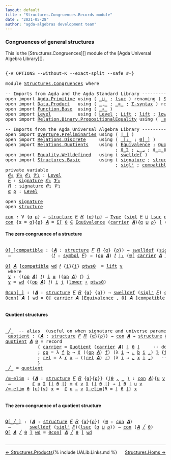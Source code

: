 ```yaml
---
layout: default
title : "Structures.Congruences.Records module"
date : "2021-05-28"
author: "agda-algebras development team"
---
```


### <a id="congruences-of-general-structures">Congruences of general structures</a>

This is the [Structures.Congruences][] module of the [Agda Universal Algebra Library][].

<pre class="Agda">

<a id="324" class="Symbol">{-#</a> <a id="328" class="Keyword">OPTIONS</a> <a id="336" class="Pragma">--without-K</a> <a id="348" class="Pragma">--exact-split</a> <a id="362" class="Pragma">--safe</a> <a id="369" class="Symbol">#-}</a>

<a id="374" class="Keyword">module</a> <a id="381" href="Structures.Congruences.html" class="Module">Structures.Congruences</a> <a id="404" class="Keyword">where</a>

<a id="411" class="Comment">-- Imports from Agda and the Agda Standard Library --------------------------------------</a>
<a id="501" class="Keyword">open</a> <a id="506" class="Keyword">import</a> <a id="513" href="Agda.Primitive.html" class="Module">Agda.Primitive</a> <a id="528" class="Keyword">using</a> <a id="534" class="Symbol">(</a> <a id="536" href="Agda.Primitive.html#810" class="Primitive Operator">_⊔_</a> <a id="540" class="Symbol">;</a> <a id="542" href="Agda.Primitive.html#780" class="Primitive">lsuc</a> <a id="547" class="Symbol">)</a> <a id="549" class="Keyword">renaming</a> <a id="558" class="Symbol">(</a> <a id="560" href="Agda.Primitive.html#326" class="Primitive">Set</a>  <a id="565" class="Symbol">to</a> <a id="568" class="Primitive">Type</a> <a id="573" class="Symbol">)</a>
<a id="575" class="Keyword">open</a> <a id="580" class="Keyword">import</a> <a id="587" href="Data.Product.html" class="Module">Data.Product</a>   <a id="602" class="Keyword">using</a> <a id="608" class="Symbol">(</a> <a id="610" href="Agda.Builtin.Sigma.html#236" class="InductiveConstructor Operator">_,_</a> <a id="614" class="Symbol">;</a> <a id="616" href="Data.Product.html#1167" class="Function Operator">_×_</a> <a id="620" class="Symbol">;</a> <a id="622" href="Data.Product.html#916" class="Function">Σ-syntax</a> <a id="631" class="Symbol">)</a> <a id="633" class="Keyword">renaming</a> <a id="642" class="Symbol">(</a> <a id="644" href="Agda.Builtin.Sigma.html#252" class="Field">proj₁</a> <a id="650" class="Symbol">to</a> <a id="653" class="Field">fst</a> <a id="657" class="Symbol">)</a>
<a id="659" class="Keyword">open</a> <a id="664" class="Keyword">import</a> <a id="671" href="Function.Base.html" class="Module">Function.Base</a>  <a id="686" class="Keyword">using</a> <a id="692" class="Symbol">(</a> <a id="694" href="Function.Base.html#1031" class="Function Operator">_∘_</a> <a id="698" class="Symbol">)</a>
<a id="700" class="Keyword">open</a> <a id="705" class="Keyword">import</a> <a id="712" href="Level.html" class="Module">Level</a>          <a id="727" class="Keyword">using</a> <a id="733" class="Symbol">(</a> <a id="735" href="Agda.Primitive.html#597" class="Postulate">Level</a> <a id="741" class="Symbol">;</a> <a id="743" href="Level.html#400" class="Record">Lift</a> <a id="748" class="Symbol">;</a> <a id="750" href="Level.html#457" class="InductiveConstructor">lift</a> <a id="755" class="Symbol">;</a> <a id="757" href="Level.html#470" class="Field">lower</a> <a id="763" class="Symbol">)</a>
<a id="765" class="Keyword">open</a> <a id="770" class="Keyword">import</a> <a id="777" href="Relation.Binary.PropositionalEquality.html" class="Module">Relation.Binary.PropositionalEquality</a> <a id="815" class="Keyword">using</a> <a id="821" class="Symbol">(</a> <a id="823" href="Agda.Builtin.Equality.html#151" class="Datatype Operator">_≡_</a> <a id="827" class="Symbol">;</a> <a id="829" href="Agda.Builtin.Equality.html#208" class="InductiveConstructor">refl</a> <a id="834" class="Symbol">)</a>

<a id="837" class="Comment">-- Imports from the Agda Universal Algebra Library --------------------------------------</a>
<a id="927" class="Keyword">open</a> <a id="932" class="Keyword">import</a> <a id="939" href="Overture.Preliminaries.html" class="Module">Overture.Preliminaries</a> <a id="962" class="Keyword">using</a> <a id="968" class="Symbol">(</a> <a id="970" href="Overture.Preliminaries.html#4383" class="Function Operator">∣_∣</a> <a id="974" class="Symbol">)</a>
<a id="976" class="Keyword">open</a> <a id="981" class="Keyword">import</a> <a id="988" href="Relations.Discrete.html" class="Module">Relations.Discrete</a>     <a id="1011" class="Keyword">using</a> <a id="1017" class="Symbol">(</a> <a id="1019" href="Relations.Discrete.html#7001" class="Function Operator">_|:_</a> <a id="1024" class="Symbol">;</a> <a id="1026" href="Relations.Discrete.html#4655" class="Function Operator">0[_]</a> <a id="1031" class="Symbol">)</a>
<a id="1033" class="Keyword">open</a> <a id="1038" class="Keyword">import</a> <a id="1045" href="Relations.Quotients.html" class="Module">Relations.Quotients</a>    <a id="1068" class="Keyword">using</a> <a id="1074" class="Symbol">(</a> <a id="1076" href="Relations.Quotients.html#1806" class="Function">Equivalence</a> <a id="1088" class="Symbol">;</a> <a id="1090" href="Relations.Quotients.html#5023" class="Function">Quotient</a> <a id="1099" class="Symbol">;</a> <a id="1101" href="Relations.Quotients.html#7086" class="Function Operator">0[_]Equivalence</a>
                                         <a id="1158" class="Symbol">;</a> <a id="1160" href="Relations.Quotients.html#5376" class="Function Operator">⟪_⟫</a> <a id="1164" class="Symbol">;</a> <a id="1166" href="Relations.Quotients.html#5567" class="Function Operator">⌞_⌟</a> <a id="1170" class="Symbol">;</a> <a id="1172" href="Relations.Quotients.html#7212" class="Function Operator">⟪_∼_⟫-elim</a> <a id="1183" class="Symbol">;</a> <a id="1185" href="Relations.Quotients.html#5148" class="Function Operator">_/_</a> <a id="1189" class="Symbol">)</a>
<a id="1191" class="Keyword">open</a> <a id="1196" class="Keyword">import</a> <a id="1203" href="Equality.Welldefined.html" class="Module">Equality.Welldefined</a>   <a id="1226" class="Keyword">using</a> <a id="1232" class="Symbol">(</a> <a id="1234" href="Equality.Welldefined.html#2646" class="Function">swelldef</a> <a id="1243" class="Symbol">)</a>
<a id="1245" class="Keyword">open</a> <a id="1250" class="Keyword">import</a> <a id="1257" href="Structures.Basic.html" class="Module">Structures.Basic</a>       <a id="1280" class="Keyword">using</a> <a id="1286" class="Symbol">(</a> <a id="1288" href="Structures.Basic.html#1234" class="Record">signature</a> <a id="1298" class="Symbol">;</a> <a id="1300" href="Structures.Basic.html#1568" class="Record">structure</a> <a id="1310" class="Symbol">;</a> <a id="1312" href="Structures.Basic.html#1470" class="Function">sigl</a>
                                         <a id="1358" class="Symbol">;</a> <a id="1360" href="Structures.Basic.html#1404" class="Function">siglʳ</a> <a id="1366" class="Symbol">;</a> <a id="1368" href="Structures.Basic.html#2304" class="Function">compatible</a> <a id="1379" class="Symbol">)</a>
<a id="1381" class="Keyword">private</a> <a id="1389" class="Keyword">variable</a>
 <a id="1399" href="Structures.Congruences.html#1399" class="Generalizable">𝓞₀</a> <a id="1402" href="Structures.Congruences.html#1402" class="Generalizable">𝓥₀</a> <a id="1405" href="Structures.Congruences.html#1405" class="Generalizable">𝓞₁</a> <a id="1408" href="Structures.Congruences.html#1408" class="Generalizable">𝓥₁</a> <a id="1411" class="Symbol">:</a> <a id="1413" href="Agda.Primitive.html#597" class="Postulate">Level</a>
 <a id="1420" href="Structures.Congruences.html#1420" class="Generalizable">𝐹</a> <a id="1422" class="Symbol">:</a> <a id="1424" href="Structures.Basic.html#1234" class="Record">signature</a> <a id="1434" href="Structures.Congruences.html#1399" class="Generalizable">𝓞₀</a> <a id="1437" href="Structures.Congruences.html#1402" class="Generalizable">𝓥₀</a>
 <a id="1441" href="Structures.Congruences.html#1441" class="Generalizable">𝑅</a> <a id="1443" class="Symbol">:</a> <a id="1445" href="Structures.Basic.html#1234" class="Record">signature</a> <a id="1455" href="Structures.Congruences.html#1405" class="Generalizable">𝓞₁</a> <a id="1458" href="Structures.Congruences.html#1408" class="Generalizable">𝓥₁</a>
 <a id="1462" href="Structures.Congruences.html#1462" class="Generalizable">α</a> <a id="1464" href="Structures.Congruences.html#1464" class="Generalizable">ρ</a> <a id="1466" class="Symbol">:</a> <a id="1468" href="Agda.Primitive.html#597" class="Postulate">Level</a>

<a id="1475" class="Keyword">open</a> <a id="1480" href="Structures.Basic.html#1234" class="Module">signature</a>
<a id="1490" class="Keyword">open</a> <a id="1495" href="Structures.Basic.html#1568" class="Module">structure</a>

<a id="con"></a><a id="1506" href="Structures.Congruences.html#1506" class="Function">con</a> <a id="1510" class="Symbol">:</a> <a id="1512" class="Symbol">∀</a> <a id="1514" class="Symbol">{</a><a id="1515" href="Structures.Congruences.html#1515" class="Bound">α</a> <a id="1517" href="Structures.Congruences.html#1517" class="Bound">ρ</a><a id="1518" class="Symbol">}</a> <a id="1520" class="Symbol">→</a> <a id="1522" href="Structures.Basic.html#1568" class="Record">structure</a> <a id="1532" href="Structures.Congruences.html#1420" class="Generalizable">𝐹</a> <a id="1534" href="Structures.Congruences.html#1441" class="Generalizable">𝑅</a> <a id="1536" class="Symbol">{</a><a id="1537" href="Structures.Congruences.html#1515" class="Bound">α</a><a id="1538" class="Symbol">}{</a><a id="1540" href="Structures.Congruences.html#1517" class="Bound">ρ</a><a id="1541" class="Symbol">}</a> <a id="1543" class="Symbol">→</a> <a id="1545" href="Structures.Congruences.html#568" class="Primitive">Type</a> <a id="1550" class="Symbol">(</a><a id="1551" href="Structures.Basic.html#1470" class="Function">sigl</a> <a id="1556" href="Structures.Congruences.html#1420" class="Generalizable">𝐹</a> <a id="1558" href="Agda.Primitive.html#810" class="Primitive Operator">⊔</a> <a id="1560" href="Agda.Primitive.html#780" class="Primitive">lsuc</a> <a id="1565" href="Structures.Congruences.html#1515" class="Bound">α</a> <a id="1567" href="Agda.Primitive.html#810" class="Primitive Operator">⊔</a> <a id="1569" href="Agda.Primitive.html#780" class="Primitive">lsuc</a> <a id="1574" href="Structures.Congruences.html#1517" class="Bound">ρ</a><a id="1575" class="Symbol">)</a>
<a id="1577" href="Structures.Congruences.html#1506" class="Function">con</a> <a id="1581" class="Symbol">{</a><a id="1582" class="Argument">α</a> <a id="1584" class="Symbol">=</a> <a id="1586" href="Structures.Congruences.html#1586" class="Bound">α</a><a id="1587" class="Symbol">}{</a><a id="1589" href="Structures.Congruences.html#1589" class="Bound">ρ</a><a id="1590" class="Symbol">}</a> <a id="1592" href="Structures.Congruences.html#1592" class="Bound">𝑨</a> <a id="1594" class="Symbol">=</a> <a id="1596" href="Data.Product.html#916" class="Function">Σ[</a> <a id="1599" href="Structures.Congruences.html#1599" class="Bound">θ</a> <a id="1601" href="Data.Product.html#916" class="Function">∈</a> <a id="1603" href="Relations.Quotients.html#1806" class="Function">Equivalence</a> <a id="1615" class="Symbol">(</a><a id="1616" href="Structures.Basic.html#1720" class="Field">carrier</a> <a id="1624" href="Structures.Congruences.html#1592" class="Bound">𝑨</a><a id="1625" class="Symbol">){</a><a id="1627" href="Structures.Congruences.html#1586" class="Bound">α</a> <a id="1629" href="Agda.Primitive.html#810" class="Primitive Operator">⊔</a> <a id="1631" href="Structures.Congruences.html#1589" class="Bound">ρ</a><a id="1632" class="Symbol">}</a> <a id="1634" href="Data.Product.html#916" class="Function">]</a> <a id="1636" class="Symbol">(</a><a id="1637" href="Structures.Basic.html#2304" class="Function">compatible</a> <a id="1648" href="Structures.Congruences.html#1592" class="Bound">𝑨</a> <a id="1650" href="Overture.Preliminaries.html#4383" class="Function Operator">∣</a> <a id="1652" href="Structures.Congruences.html#1599" class="Bound">θ</a> <a id="1654" href="Overture.Preliminaries.html#4383" class="Function Operator">∣</a><a id="1655" class="Symbol">)</a>
</pre>


#### <a id="the-zero-congruence-of-a-structure">The zero congruence of a structure</a>

<pre class="Agda">

<a id="0[_]compatible"></a><a id="1772" href="Structures.Congruences.html#1772" class="Function Operator">0[_]compatible</a> <a id="1787" class="Symbol">:</a> <a id="1789" class="Symbol">(</a><a id="1790" href="Structures.Congruences.html#1790" class="Bound">𝑨</a> <a id="1792" class="Symbol">:</a> <a id="1794" href="Structures.Basic.html#1568" class="Record">structure</a> <a id="1804" href="Structures.Congruences.html#1420" class="Generalizable">𝐹</a> <a id="1806" href="Structures.Congruences.html#1441" class="Generalizable">𝑅</a> <a id="1808" class="Symbol">{</a><a id="1809" href="Structures.Congruences.html#1462" class="Generalizable">α</a><a id="1810" class="Symbol">}</a> <a id="1812" class="Symbol">{</a><a id="1813" href="Structures.Congruences.html#1464" class="Generalizable">ρ</a><a id="1814" class="Symbol">})</a> <a id="1817" class="Symbol">→</a> <a id="1819" href="Equality.Welldefined.html#2646" class="Function">swelldef</a> <a id="1828" class="Symbol">(</a><a id="1829" href="Structures.Basic.html#1404" class="Function">siglʳ</a> <a id="1835" href="Structures.Congruences.html#1420" class="Generalizable">𝐹</a><a id="1836" class="Symbol">)</a> <a id="1838" href="Structures.Congruences.html#1462" class="Generalizable">α</a>
 <a id="1841" class="Symbol">→</a>               <a id="1857" class="Symbol">(</a><a id="1858" href="Structures.Congruences.html#1858" class="Bound">𝑓</a> <a id="1860" class="Symbol">:</a> <a id="1862" href="Structures.Basic.html#1295" class="Field">symbol</a> <a id="1869" href="Structures.Congruences.html#1420" class="Generalizable">𝐹</a><a id="1870" class="Symbol">)</a> <a id="1872" class="Symbol">→</a> <a id="1874" class="Symbol">(</a><a id="1875" href="Structures.Basic.html#1739" class="Field">op</a> <a id="1878" href="Structures.Congruences.html#1790" class="Bound">𝑨</a><a id="1879" class="Symbol">)</a> <a id="1881" href="Structures.Congruences.html#1858" class="Bound">𝑓</a> <a id="1883" href="Relations.Discrete.html#7001" class="Function Operator">|:</a> <a id="1886" class="Symbol">(</a><a id="1887" href="Relations.Discrete.html#4655" class="Function Operator">0[</a> <a id="1890" href="Structures.Basic.html#1720" class="Field">carrier</a> <a id="1898" href="Structures.Congruences.html#1790" class="Bound">𝑨</a> <a id="1900" href="Relations.Discrete.html#4655" class="Function Operator">]</a> <a id="1902" class="Symbol">{</a><a id="1903" href="Structures.Congruences.html#1464" class="Generalizable">ρ</a><a id="1904" class="Symbol">})</a>

<a id="1908" href="Structures.Congruences.html#1772" class="Function Operator">0[</a> <a id="1911" href="Structures.Congruences.html#1911" class="Bound">𝑨</a> <a id="1913" href="Structures.Congruences.html#1772" class="Function Operator">]compatible</a> <a id="1925" href="Structures.Congruences.html#1925" class="Bound">wd</a> <a id="1928" href="Structures.Congruences.html#1928" class="Bound">𝑓</a> <a id="1930" class="Symbol">{</a><a id="1931" href="Structures.Congruences.html#1931" class="Bound">i</a><a id="1932" class="Symbol">}{</a><a id="1934" href="Structures.Congruences.html#1934" class="Bound">j</a><a id="1935" class="Symbol">}</a> <a id="1937" href="Structures.Congruences.html#1937" class="Bound">ptws0</a>  <a id="1944" class="Symbol">=</a> <a id="1946" href="Level.html#457" class="InductiveConstructor">lift</a> <a id="1951" href="Structures.Congruences.html#1961" class="Function">γ</a>
 <a id="1954" class="Keyword">where</a>
 <a id="1961" href="Structures.Congruences.html#1961" class="Function">γ</a> <a id="1963" class="Symbol">:</a> <a id="1965" class="Symbol">((</a><a id="1967" href="Structures.Basic.html#1739" class="Field">op</a> <a id="1970" href="Structures.Congruences.html#1911" class="Bound">𝑨</a><a id="1971" class="Symbol">)</a> <a id="1973" href="Structures.Congruences.html#1928" class="Bound">𝑓</a><a id="1974" class="Symbol">)</a> <a id="1976" href="Structures.Congruences.html#1931" class="Bound">i</a> <a id="1978" href="Agda.Builtin.Equality.html#151" class="Datatype Operator">≡</a> <a id="1980" class="Symbol">((</a><a id="1982" href="Structures.Basic.html#1739" class="Field">op</a> <a id="1985" href="Structures.Congruences.html#1911" class="Bound">𝑨</a><a id="1986" class="Symbol">)</a> <a id="1988" href="Structures.Congruences.html#1928" class="Bound">𝑓</a><a id="1989" class="Symbol">)</a> <a id="1991" href="Structures.Congruences.html#1934" class="Bound">j</a>
 <a id="1994" href="Structures.Congruences.html#1961" class="Function">γ</a> <a id="1996" class="Symbol">=</a> <a id="1998" href="Structures.Congruences.html#1925" class="Bound">wd</a> <a id="2001" class="Symbol">((</a><a id="2003" href="Structures.Basic.html#1739" class="Field">op</a> <a id="2006" href="Structures.Congruences.html#1911" class="Bound">𝑨</a><a id="2007" class="Symbol">)</a> <a id="2009" href="Structures.Congruences.html#1928" class="Bound">𝑓</a><a id="2010" class="Symbol">)</a> <a id="2012" href="Structures.Congruences.html#1931" class="Bound">i</a> <a id="2014" href="Structures.Congruences.html#1934" class="Bound">j</a> <a id="2016" class="Symbol">(</a><a id="2017" href="Level.html#470" class="Field">lower</a> <a id="2023" href="Function.Base.html#1031" class="Function Operator">∘</a> <a id="2025" href="Structures.Congruences.html#1937" class="Bound">ptws0</a><a id="2030" class="Symbol">)</a>

<a id="0con[_]"></a><a id="2033" href="Structures.Congruences.html#2033" class="Function Operator">0con[_]</a> <a id="2041" class="Symbol">:</a> <a id="2043" class="Symbol">(</a><a id="2044" href="Structures.Congruences.html#2044" class="Bound">𝑨</a> <a id="2046" class="Symbol">:</a> <a id="2048" href="Structures.Basic.html#1568" class="Record">structure</a> <a id="2058" href="Structures.Congruences.html#1420" class="Generalizable">𝐹</a> <a id="2060" href="Structures.Congruences.html#1441" class="Generalizable">𝑅</a> <a id="2062" class="Symbol">{</a><a id="2063" href="Structures.Congruences.html#1462" class="Generalizable">α</a><a id="2064" class="Symbol">}</a> <a id="2066" class="Symbol">{</a><a id="2067" href="Structures.Congruences.html#1464" class="Generalizable">ρ</a><a id="2068" class="Symbol">})</a> <a id="2071" class="Symbol">→</a> <a id="2073" href="Equality.Welldefined.html#2646" class="Function">swelldef</a> <a id="2082" class="Symbol">(</a><a id="2083" href="Structures.Basic.html#1404" class="Function">siglʳ</a> <a id="2089" href="Structures.Congruences.html#1420" class="Generalizable">𝐹</a><a id="2090" class="Symbol">)</a> <a id="2092" href="Structures.Congruences.html#1462" class="Generalizable">α</a> <a id="2094" class="Symbol">→</a> <a id="2096" href="Structures.Congruences.html#1506" class="Function">con</a> <a id="2100" href="Structures.Congruences.html#2044" class="Bound">𝑨</a>
<a id="2102" href="Structures.Congruences.html#2033" class="Function Operator">0con[</a> <a id="2108" href="Structures.Congruences.html#2108" class="Bound">𝑨</a> <a id="2110" href="Structures.Congruences.html#2033" class="Function Operator">]</a> <a id="2112" href="Structures.Congruences.html#2112" class="Bound">wd</a> <a id="2115" class="Symbol">=</a> <a id="2117" href="Relations.Quotients.html#7086" class="Function Operator">0[</a> <a id="2120" href="Structures.Basic.html#1720" class="Field">carrier</a> <a id="2128" href="Structures.Congruences.html#2108" class="Bound">𝑨</a> <a id="2130" href="Relations.Quotients.html#7086" class="Function Operator">]Equivalence</a> <a id="2143" href="Agda.Builtin.Sigma.html#236" class="InductiveConstructor Operator">,</a> <a id="2145" href="Structures.Congruences.html#1772" class="Function Operator">0[</a> <a id="2148" href="Structures.Congruences.html#2108" class="Bound">𝑨</a> <a id="2150" href="Structures.Congruences.html#1772" class="Function Operator">]compatible</a> <a id="2162" href="Structures.Congruences.html#2112" class="Bound">wd</a>

</pre>

#### <a id="quotient-structures">Quotient structures</a>

<pre class="Agda">

<a id="_╱_"></a><a id="2250" href="Structures.Congruences.html#2250" class="Function Operator">_╱_</a>  <a id="2255" class="Comment">-- alias  (useful on when signature and universe parameters can be inferred)</a>
 <a id="quotient"></a><a id="2333" href="Structures.Congruences.html#2333" class="Function">quotient</a> <a id="2342" class="Symbol">:</a> <a id="2344" class="Symbol">(</a><a id="2345" href="Structures.Congruences.html#2345" class="Bound">𝑨</a> <a id="2347" class="Symbol">:</a> <a id="2349" href="Structures.Basic.html#1568" class="Record">structure</a> <a id="2359" href="Structures.Congruences.html#1420" class="Generalizable">𝐹</a> <a id="2361" href="Structures.Congruences.html#1441" class="Generalizable">𝑅</a> <a id="2363" class="Symbol">{</a><a id="2364" href="Structures.Congruences.html#1462" class="Generalizable">α</a><a id="2365" class="Symbol">}{</a><a id="2367" href="Structures.Congruences.html#1464" class="Generalizable">ρ</a><a id="2368" class="Symbol">})</a> <a id="2371" class="Symbol">→</a> <a id="2373" href="Structures.Congruences.html#1506" class="Function">con</a> <a id="2377" href="Structures.Congruences.html#2345" class="Bound">𝑨</a> <a id="2379" class="Symbol">→</a> <a id="2381" href="Structures.Basic.html#1568" class="Record">structure</a> <a id="2391" href="Structures.Congruences.html#1420" class="Generalizable">𝐹</a> <a id="2393" href="Structures.Congruences.html#1441" class="Generalizable">𝑅</a>
<a id="2395" href="Structures.Congruences.html#2333" class="Function">quotient</a> <a id="2404" href="Structures.Congruences.html#2404" class="Bound">𝑨</a> <a id="2406" href="Structures.Congruences.html#2406" class="Bound">θ</a> <a id="2408" class="Symbol">=</a> <a id="2410" class="Keyword">record</a>
            <a id="2429" class="Symbol">{</a> <a id="2431" href="Structures.Basic.html#1720" class="Field">carrier</a> <a id="2439" class="Symbol">=</a> <a id="2441" href="Relations.Quotients.html#5023" class="Function">Quotient</a> <a id="2450" class="Symbol">(</a><a id="2451" href="Structures.Basic.html#1720" class="Field">carrier</a> <a id="2459" href="Structures.Congruences.html#2404" class="Bound">𝑨</a><a id="2460" class="Symbol">)</a> <a id="2462" href="Overture.Preliminaries.html#4383" class="Function Operator">∣</a> <a id="2464" href="Structures.Congruences.html#2406" class="Bound">θ</a> <a id="2466" href="Overture.Preliminaries.html#4383" class="Function Operator">∣</a>     <a id="2472" class="Comment">-- domain of quotient structure</a>
            <a id="2516" class="Symbol">;</a> <a id="2518" href="Structures.Basic.html#1739" class="Field">op</a> <a id="2521" class="Symbol">=</a> <a id="2523" class="Symbol">λ</a> <a id="2525" href="Structures.Congruences.html#2525" class="Bound">f</a> <a id="2527" href="Structures.Congruences.html#2527" class="Bound">b</a> <a id="2529" class="Symbol">→</a> <a id="2531" href="Relations.Quotients.html#5376" class="Function Operator">⟪</a> <a id="2533" class="Symbol">((</a><a id="2535" href="Structures.Basic.html#1739" class="Field">op</a> <a id="2538" href="Structures.Congruences.html#2404" class="Bound">𝑨</a><a id="2539" class="Symbol">)</a> <a id="2541" href="Structures.Congruences.html#2525" class="Bound">f</a><a id="2542" class="Symbol">)</a> <a id="2544" class="Symbol">(λ</a> <a id="2547" href="Structures.Congruences.html#2547" class="Bound">i</a> <a id="2549" class="Symbol">→</a> <a id="2551" href="Relations.Quotients.html#5567" class="Function Operator">⌞</a> <a id="2553" href="Structures.Congruences.html#2527" class="Bound">b</a> <a id="2555" href="Structures.Congruences.html#2547" class="Bound">i</a> <a id="2557" href="Relations.Quotients.html#5567" class="Function Operator">⌟</a><a id="2558" class="Symbol">)</a> <a id="2560" href="Relations.Quotients.html#5376" class="Function Operator">⟫</a> <a id="2562" class="Symbol">{</a><a id="2563" href="Structures.Congruences.html#653" class="Field">fst</a> <a id="2567" href="Overture.Preliminaries.html#4383" class="Function Operator">∣</a> <a id="2569" href="Structures.Congruences.html#2406" class="Bound">θ</a> <a id="2571" href="Overture.Preliminaries.html#4383" class="Function Operator">∣</a><a id="2572" class="Symbol">}</a> <a id="2574" class="Comment">-- interp of operations</a>
            <a id="2610" class="Symbol">;</a> <a id="2612" href="Structures.Basic.html#1823" class="Field">rel</a> <a id="2616" class="Symbol">=</a> <a id="2618" class="Symbol">λ</a> <a id="2620" href="Structures.Congruences.html#2620" class="Bound">r</a> <a id="2622" href="Structures.Congruences.html#2622" class="Bound">x</a> <a id="2624" class="Symbol">→</a> <a id="2626" class="Symbol">((</a><a id="2628" href="Structures.Basic.html#1823" class="Field">rel</a> <a id="2632" href="Structures.Congruences.html#2404" class="Bound">𝑨</a><a id="2633" class="Symbol">)</a> <a id="2635" href="Structures.Congruences.html#2620" class="Bound">r</a><a id="2636" class="Symbol">)</a> <a id="2638" class="Symbol">(λ</a> <a id="2641" href="Structures.Congruences.html#2641" class="Bound">i</a> <a id="2643" class="Symbol">→</a> <a id="2645" href="Relations.Quotients.html#5567" class="Function Operator">⌞</a> <a id="2647" href="Structures.Congruences.html#2622" class="Bound">x</a> <a id="2649" href="Structures.Congruences.html#2641" class="Bound">i</a> <a id="2651" href="Relations.Quotients.html#5567" class="Function Operator">⌟</a><a id="2652" class="Symbol">)</a>   <a id="2656" class="Comment">-- interpretation of relations</a>
            <a id="2699" class="Symbol">}</a>
<a id="2701" href="Structures.Congruences.html#2250" class="Function Operator">_╱_</a> <a id="2705" class="Symbol">=</a> <a id="2707" href="Structures.Congruences.html#2333" class="Function">quotient</a>

<a id="/≡-elim"></a><a id="2717" href="Structures.Congruences.html#2717" class="Function">/≡-elim</a> <a id="2725" class="Symbol">:</a> <a id="2727" class="Symbol">{</a><a id="2728" href="Structures.Congruences.html#2728" class="Bound">𝑨</a> <a id="2730" class="Symbol">:</a> <a id="2732" href="Structures.Basic.html#1568" class="Record">structure</a> <a id="2742" href="Structures.Congruences.html#1420" class="Generalizable">𝐹</a> <a id="2744" href="Structures.Congruences.html#1441" class="Generalizable">𝑅</a> <a id="2746" class="Symbol">{</a><a id="2747" href="Structures.Congruences.html#1462" class="Generalizable">α</a><a id="2748" class="Symbol">}{</a><a id="2750" href="Structures.Congruences.html#1464" class="Generalizable">ρ</a><a id="2751" class="Symbol">}}</a> <a id="2754" class="Symbol">(</a><a id="2755" href="Structures.Congruences.html#2755" class="Bound">(</a><a id="2756" href="Structures.Congruences.html#2756" class="Bound">θ</a> <a id="2758" href="Agda.Builtin.Sigma.html#236" class="InductiveConstructor Operator">,</a> <a id="2760" href="Structures.Congruences.html#2755" class="Bound">_</a> <a id="2762" href="Structures.Congruences.html#2755" class="Bound">)</a> <a id="2764" class="Symbol">:</a> <a id="2766" href="Structures.Congruences.html#1506" class="Function">con</a> <a id="2770" href="Structures.Congruences.html#2728" class="Bound">𝑨</a><a id="2771" class="Symbol">){</a><a id="2773" href="Structures.Congruences.html#2773" class="Bound">u</a> <a id="2775" href="Structures.Congruences.html#2775" class="Bound">v</a> <a id="2777" class="Symbol">:</a> <a id="2779" href="Structures.Basic.html#1720" class="Field">carrier</a> <a id="2787" href="Structures.Congruences.html#2728" class="Bound">𝑨</a><a id="2788" class="Symbol">}</a>
 <a id="2791" class="Symbol">→</a>        <a id="2800" href="Relations.Quotients.html#5376" class="Function Operator">⟪</a> <a id="2802" href="Structures.Congruences.html#2773" class="Bound">u</a> <a id="2804" href="Relations.Quotients.html#5376" class="Function Operator">⟫</a> <a id="2806" class="Symbol">{</a><a id="2807" href="Overture.Preliminaries.html#4383" class="Function Operator">∣</a> <a id="2809" href="Structures.Congruences.html#2756" class="Bound">θ</a> <a id="2811" href="Overture.Preliminaries.html#4383" class="Function Operator">∣</a><a id="2812" class="Symbol">}</a> <a id="2814" href="Agda.Builtin.Equality.html#151" class="Datatype Operator">≡</a> <a id="2816" href="Relations.Quotients.html#5376" class="Function Operator">⟪</a> <a id="2818" href="Structures.Congruences.html#2775" class="Bound">v</a> <a id="2820" href="Relations.Quotients.html#5376" class="Function Operator">⟫</a> <a id="2822" class="Symbol">{</a><a id="2823" href="Overture.Preliminaries.html#4383" class="Function Operator">∣</a> <a id="2825" href="Structures.Congruences.html#2756" class="Bound">θ</a> <a id="2827" href="Overture.Preliminaries.html#4383" class="Function Operator">∣</a><a id="2828" class="Symbol">}</a> <a id="2830" class="Symbol">→</a> <a id="2832" href="Overture.Preliminaries.html#4383" class="Function Operator">∣</a> <a id="2834" href="Structures.Congruences.html#2756" class="Bound">θ</a> <a id="2836" href="Overture.Preliminaries.html#4383" class="Function Operator">∣</a> <a id="2838" href="Structures.Congruences.html#2773" class="Bound">u</a> <a id="2840" href="Structures.Congruences.html#2775" class="Bound">v</a>
<a id="2842" href="Structures.Congruences.html#2717" class="Function">/≡-elim</a> <a id="2850" href="Structures.Congruences.html#2850" class="Bound">θ</a> <a id="2852" class="Symbol">{</a><a id="2853" href="Structures.Congruences.html#2853" class="Bound">u</a><a id="2854" class="Symbol">}{</a><a id="2856" href="Structures.Congruences.html#2856" class="Bound">v</a><a id="2857" class="Symbol">}</a> <a id="2859" href="Structures.Congruences.html#2859" class="Bound">x</a> <a id="2861" class="Symbol">=</a>  <a id="2864" href="Relations.Quotients.html#7212" class="Function Operator">⟪</a> <a id="2866" href="Structures.Congruences.html#2853" class="Bound">u</a> <a id="2868" href="Relations.Quotients.html#7212" class="Function Operator">∼</a> <a id="2870" href="Structures.Congruences.html#2856" class="Bound">v</a> <a id="2872" href="Relations.Quotients.html#7212" class="Function Operator">⟫-elim</a><a id="2878" class="Symbol">{</a><a id="2879" class="Argument">R</a> <a id="2881" class="Symbol">=</a> <a id="2883" href="Overture.Preliminaries.html#4383" class="Function Operator">∣</a> <a id="2885" href="Structures.Congruences.html#2850" class="Bound">θ</a> <a id="2887" href="Overture.Preliminaries.html#4383" class="Function Operator">∣</a><a id="2888" class="Symbol">}</a> <a id="2890" href="Structures.Congruences.html#2859" class="Bound">x</a>

</pre>

#### <a id="the-zero-congruence-of-a-quotient-structure">The zero congruence of a quotient structure</a>

<pre class="Agda">

<a id="𝟎[_╱_]"></a><a id="3025" href="Structures.Congruences.html#3025" class="Function Operator">𝟎[_╱_]</a> <a id="3032" class="Symbol">:</a> <a id="3034" class="Symbol">(</a><a id="3035" href="Structures.Congruences.html#3035" class="Bound">𝑨</a> <a id="3037" class="Symbol">:</a> <a id="3039" href="Structures.Basic.html#1568" class="Record">structure</a> <a id="3049" href="Structures.Congruences.html#1420" class="Generalizable">𝐹</a> <a id="3051" href="Structures.Congruences.html#1441" class="Generalizable">𝑅</a> <a id="3053" class="Symbol">{</a><a id="3054" href="Structures.Congruences.html#1462" class="Generalizable">α</a><a id="3055" class="Symbol">}{</a><a id="3057" href="Structures.Congruences.html#1464" class="Generalizable">ρ</a><a id="3058" class="Symbol">})</a> <a id="3061" class="Symbol">(</a><a id="3062" href="Structures.Congruences.html#3062" class="Bound">θ</a> <a id="3064" class="Symbol">:</a> <a id="3066" href="Structures.Congruences.html#1506" class="Function">con</a> <a id="3070" href="Structures.Congruences.html#3035" class="Bound">𝑨</a><a id="3071" class="Symbol">)</a>
 <a id="3074" class="Symbol">→</a>       <a id="3082" href="Equality.Welldefined.html#2646" class="Function">swelldef</a> <a id="3091" class="Symbol">(</a><a id="3092" href="Structures.Basic.html#1404" class="Function">siglʳ</a> <a id="3098" href="Structures.Congruences.html#1420" class="Generalizable">𝐹</a><a id="3099" class="Symbol">)(</a><a id="3101" href="Agda.Primitive.html#780" class="Primitive">lsuc</a> <a id="3106" class="Symbol">(</a><a id="3107" href="Structures.Congruences.html#1462" class="Generalizable">α</a> <a id="3109" href="Agda.Primitive.html#810" class="Primitive Operator">⊔</a> <a id="3111" href="Structures.Congruences.html#1464" class="Generalizable">ρ</a><a id="3112" class="Symbol">))</a> <a id="3115" class="Symbol">→</a> <a id="3117" href="Structures.Congruences.html#1506" class="Function">con</a> <a id="3121" class="Symbol">(</a><a id="3122" href="Structures.Congruences.html#3035" class="Bound">𝑨</a> <a id="3124" href="Structures.Congruences.html#2250" class="Function Operator">╱</a> <a id="3126" href="Structures.Congruences.html#3062" class="Bound">θ</a><a id="3127" class="Symbol">)</a>
<a id="3129" href="Structures.Congruences.html#3025" class="Function Operator">𝟎[</a> <a id="3132" href="Structures.Congruences.html#3132" class="Bound">𝑨</a> <a id="3134" href="Structures.Congruences.html#3025" class="Function Operator">╱</a> <a id="3136" href="Structures.Congruences.html#3136" class="Bound">θ</a> <a id="3138" href="Structures.Congruences.html#3025" class="Function Operator">]</a> <a id="3140" href="Structures.Congruences.html#3140" class="Bound">wd</a> <a id="3143" class="Symbol">=</a> <a id="3145" href="Structures.Congruences.html#2033" class="Function Operator">0con[</a> <a id="3151" href="Structures.Congruences.html#3132" class="Bound">𝑨</a> <a id="3153" href="Structures.Congruences.html#2250" class="Function Operator">╱</a> <a id="3155" href="Structures.Congruences.html#3136" class="Bound">θ</a> <a id="3157" href="Structures.Congruences.html#2033" class="Function Operator">]</a> <a id="3159" href="Structures.Congruences.html#3140" class="Bound">wd</a>

</pre>

--------------------------------

<span style="float:left;">[← Structures.Products](Structures.Products.html)</span>
<span style="float:right;">[Structures.Homs →](Structures.Homs.html)</span>

{% include UALib.Links.md %}
